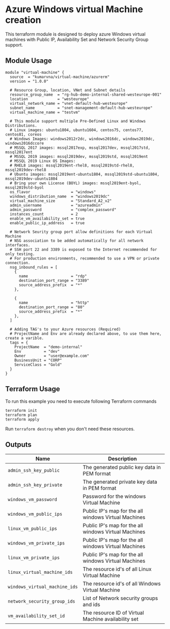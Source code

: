 # Azure Windows virtual Machine creation

This terraform module is designed to deploy azure Windows virtual machines with Public IP, Availability Set and Network Security Group support.

## Module Usage

```hcl
module "virtual-machine" {
  source  = "kumarvna/virtual-machine/azurerm"
  version = "1.0.0"

  # Resource Group, location, VNet and Subnet details
  resource_group_name  = "rg-hub-demo-internal-shared-westeurope-001"
  location             = "westeurope"
  virtual_network_name = "vnet-default-hub-westeurope"
  subnet_name          = "snet-management-default-hub-westeurope"
  virtual_machine_name = "testvm"

  # This module support multiple Pre-Defined Linux and Windows Distributions.
  # Linux images: ubuntu1804, ubuntu1604, centos75, centos77, centos81, coreos
  # Windows Images: windows2012r2dc, windows2016dc, windows2019dc, windows2016dccore
  # MSSQL 2017 images: mssql2017exp, mssql2017dev, mssql2017std, mssql2017ent
  # MSSQL 2019 images: mssql2019dev, mssql2019std, mssql2019ent
  # MSSQL 2019 Linux OS Images:
  # RHEL8 images: mssql2019ent-rhel8, mssql2019std-rhel8, mssql2019dev-rhel8
  # Ubuntu images: mssql2019ent-ubuntu1804, mssql2019std-ubuntu1804, mssql2019dev-ubuntu1804
  # Bring your own License (BOYL) images: mssql2019ent-byol, mssql2019std-byol
  os_flavor                  = "windows"
  windows_distribution_name  = "windows2019dc"
  virtual_machine_size       = "Standard_A2_v2"
  admin_username             = "azureadmin"
  admin_password             = "complex_password"
  instances_count            = 2
  enable_vm_availability_set = true
  enable_public_ip_address   = true

  # Network Seurity group port allow definitions for each Virtual Machine
  # NSG association to be added automatically for all network interfaces.
  # SSH port 22 and 3389 is exposed to the Internet recommended for only testing. 
  # For production environments, recommended to use a VPN or private connection.
  nsg_inbound_rules = [
    {
      name                   = "rdp"
      destination_port_range = "3389"
      source_address_prefix  = "*"
    },

    {
      name                   = "http"
      destination_port_range = "80"
      source_address_prefix  = "*"
    },
  ]

  # Adding TAG's to your Azure resources (Required)
  # ProjectName and Env are already declared above, to use them here, create a varible.
  tags = {
    ProjectName  = "demo-internal"
    Env          = "dev"
    Owner        = "user@example.com"
    BusinessUnit = "CORP"
    ServiceClass = "Gold"
  }
}
```

## Terraform Usage

To run this example you need to execute following Terraform commands

```hcl
terraform init
terraform plan
terraform apply
```

Run `terraform destroy` when you don't need these resources.

## Outputs

|Name | Description|
|---- | -----------|
`admin_ssh_key_public`|The generated public key data in PEM format
`admin_ssh_key_private`|The generated private key data in PEM format
`windows_vm_password`|Password for the windows Virtual Machine
`windows_vm_public_ips`|Public IP's map for the all windows Virtual Machines
`linux_vm_public_ips`|Public IP's map for the all windows Virtual Machines
`windows_vm_private_ips`|Public IP's map for the all windows Virtual Machines
`linux_vm_private_ips`|Public IP's map for the all windows Virtual Machines
`linux_virtual_machine_ids`|The resource id's of all Linux Virtual Machine
`windows_virtual_machine_ids`|The resource id's of all Windows Virtual Machine
`network_security_group_ids`|List of Network security groups and ids
`vm_availability_set_id`|The resource ID of Virtual Machine availability set
